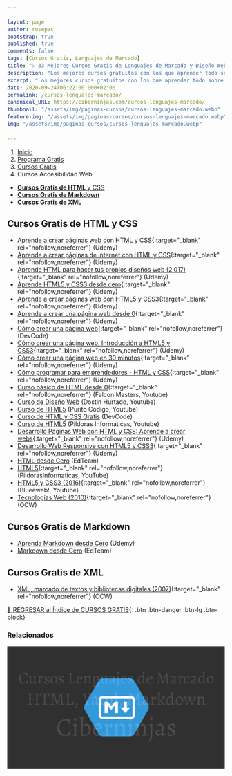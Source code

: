 ```yaml
---

layout: page
author: rosepac
bootstrap: true
published: true
comments: false
tags: [Cursos Gratis, Lenguajes de Marcado]
title: "▷ 33 Mejores Cursos Gratis de Lenguajes de Marcado y Diseño Web 2021"
description: "Los mejores cursos gratuitos con los que aprender todo sobre las lenguajes de marcado, desde cero hasta nivel experto"
excerpt: "Los mejores cursos gratuitos con los que aprender todo sobre las lenguajes de marcado, desde cero hasta nivel experto"
date: 2020-09-24T06:22:00.000+02:00
permalink: /cursos-lenguajes-marcado/
canonical_URL: https://ciberninjas.com/cursos-lenguajes-marcado/
thumbnail: "/assets/img/paginas-cursos/cursos-lenguajes-marcado.webp"
feature-img: "/assets/img/paginas-cursos/cursos-lenguajes-marcado.webp"
img: "/assets/img/paginas-cursos/cursos-lenguajes-marcado.webp"

---
```


<div class="hidden-sm-down">
<nav aria-label="breadcrumb">
  <ol class="breadcrumb">
    <li class="breadcrumb-item"><a href="/">Inicio</a></li>
    <li class="breadcrumb-item"><a href="/programa-gratis/">Programa Gratis</a></li>
    <li class="breadcrumb-item"><a href="/cursos-tecnologia/">Cursos Gratis</a></li>
    <li class="breadcrumb-item active" aria-current="page">Cursos Accesibilidad Web</li>
  </ol>
</nav>
</div>

<script type="application/ld+json">
{
 "@context": "https://schema.org",
 "@type": "BreadcrumbList",
 "itemListElement":
 [
  {
   "@type": "ListItem",
   "position": 1,
   "item":
   {
    "@id": "https://ciberninjas.com/programa-gratis/",
    "name": "Programar Gratis"
    }
  },
  {
   "@type": "ListItem",
   "position": 2,
   "item":
   {
    "@id": "https://ciberninjas.com/cursos-tecnologia/",
    "name": "Los Mejores Cursos GRATIS de Programación y Tecnología Online 2021"
    }
  },
  {
   "@type": "ListItem",
  "position": 3,
  "item":
   {
     "@id": "https://ciberninjas.com/cursos-lenguajes-marcado/",
     "name": "Los Mejores Cursos Gratis de Lenguajes de Marcado y Diseño Web 2021"
   }
  }
 ]
}
</script>

- [**Cursos Gratis de HTML** <i class="fa fa-html5" aria-hidden="true"></i> y CSS <i class="fa fa-css3" aria-hidden="true"></i>](#cursos-gratis-de-html-i-classfa-fa-html5-aria-hiddentruei-y-css-i-classfa-fa-css3-aria-hiddentruei)
- [**Cursos Gratis de Markdown**](#cursos-gratis-de-markdown)
- [**Cursos Gratis de XML**](#cursos-gratis-de-xml)

## **Cursos Gratis de HTML** <i class="fa fa-html5" aria-hidden="true"></i> y CSS <i class="fa fa-css3" aria-hidden="true"></i>
<!-- html, xml, sgml, xhtml, rdf, rss, atom, opml, bbcode, wiki, tex, yaml, markdown  -->
- [Aprende a crear páginas web con HTML y CSS](https://click.linksynergy.com/deeplink?id=W9Gem8jDoic&mid=39197&murl=https%3A%2F%2Fwww.udemy.com%2Fcourse%2Faprende-a-crear-paginas-web-con-html-y-css%2F%26eid%3DW9Gem8jDoic%26lsnoid%3DNONE){:target="_blank" rel="nofollow,noreferrer"} (Udemy)
- [Aprende a crear páginas de internet con HTML y CSS](https://click.linksynergy.com/deeplink?id=W9Gem8jDoic&mid=39197&murl=https%3A%2F%2Fwww.udemy.com%2Fcourse%2Faprende-a-crear-paginas-de-internet-con-html-desde-cero%2F){:target="_blank" rel="nofollow,noreferrer"} (Udemy)
- [Aprende HTML para hacer tus propios diseños web (2.017)](https://click.linksynergy.com/deeplink?id=W9Gem8jDoic&mid=39197&murl=https%3A%2F%2Fwww.udemy.com%2Fcourse%2Faprende-html5-para-hacer-tus-propios-disenos-web%2F){:target="_blank" rel="nofollow,noreferrer"} (Udemy)
- [Aprende HTML5 y CSS3 desde cero](https://click.linksynergy.com/deeplink?id=W9Gem8jDoic&mid=39197&murl=https%3A%2F%2Fwww.udemy.com%2Fcourse%2Faprende-html5-y-css3-desde-cero%2F){:target="_blank" rel="nofollow,noreferrer"} (Udemy)
- [Aprende a crear páginas web con HTML5 y CSS3](https://click.linksynergy.com/deeplink?id=W9Gem8jDoic&mid=39197&murl=https%3A%2F%2Fwww.udemy.com%2Fcourse%2Faprende-a-crear-paginas-web-con-html5-y-css3%2F){:target="_blank" rel="nofollow,noreferrer"} (Udemy)
- [Aprende a crear una página web desde 0](https://click.linksynergy.com/deeplink?id=W9Gem8jDoic&mid=39197&murl=https%3A%2F%2Fwww.udemy.com%2Fcourse%2Faprende-a-crear-una-pagina-web-desde-0%2F){:target="_blank" rel="nofollow,noreferrer"} (Udemy)
- [Cómo crear una página web](https://devcode.la/cursos/como-crear-una-pagina-web){:target="_blank" rel="nofollow,noreferrer"} (DevCode)
- [Cómo crear una página web. Introducción a HTML5 y CSS3](https://click.linksynergy.com/deeplink?id=W9Gem8jDoic&mid=39197&murl=https%3A%2F%2Fwww.udemy.com%2Fcourse%2Fcomo-crear-una-pagina-web-introduccion-a-html5-y-css3%2F){:target="_blank" rel="nofollow,noreferrer"} (Udemy)
- [Cómo crear una página web en 30 minutos](https://click.linksynergy.com/deeplink?id=W9Gem8jDoic&mid=39197&murl=https%3A%2F%2Fwww.udemy.com%2Fcourse%2Fcomo-crear-una-pagina-web-en-30-minutos%2F){:target="_blank" rel="nofollow,noreferrer"} (Udemy)
- [Cómo programar para emprendedores - HTML y CSS](https://click.linksynergy.com/deeplink?id=W9Gem8jDoic&mid=39197&murl=https%3A%2F%2Fwww.udemy.com%2Fcourse%2Fcomo-programar-para-emprendedores-html-y-css%2F){:target="_blank" rel="nofollow,noreferrer"} (Udemy)
- [Curso básico de HTML desde 0](https://www.youtube.com/playlist?list=PLhSj3UTs2_yVHt2DgHky_MzzRC58UHE4z){:target="_blank" rel="nofollow,noreferrer"} (Falcon Masters, Youtube)
- [Curso de Diseño Web](/curso-diseno-web-dustin-hurtado/) (Dostin Hurtado, Youtube)
- [Curso de HTML5](/👨‍🏫-curso-html-purito-codigo) (Purito Código, Youtube)
- [Curso de HTML y CSS Gratis](https://devcode.la/cursos/html-css) (DevCode)
- [Curso de HTML5](https://www.youtube.com/playlist?list=PLU8oAlHdN5BnX63lyAeV0LzLnpGudgRrK) (Pildoras Informáticas, Youtube)
- [Desarrollo Páginas Web con HTML y CSS: Aprende a crear webs](https://click.linksynergy.com/deeplink?id=W9Gem8jDoic&mid=39197&murl=https%3A%2F%2Fwww.udemy.com%2Fcourse%2Fcurso-html5-css3%2F){:target="_blank" rel="nofollow,noreferrer"} (Udemy)
- [Desarrollo Web Responsive con HTML5 y CSS3](https://click.linksynergy.com/deeplink?id=W9Gem8jDoic&mid=39197&murl=https%3A%2F%2Fwww.udemy.com%2Fcourse%2Fintroduccion-al-web-responsive-html5-css3%2F){:target="_blank" rel="nofollow,noreferrer"} (Udemy)
- [HTML desde Cero](https://ed.team/cursos/html) (EdTeam)
- [HTML5](https://www.youtube.com/playlist?list=PLU8oAlHdN5BnX63lyAeV0LzLnpGudgRrK){:target="_blank" rel="nofollow,noreferrer"} (PildorasInformaticas, YouTube)
- [HTML5 y CSS3 (2016)](https://www.youtube.com/watch?v=_Swi5_rmztg&list=PLPl81lqbj-4KaMYQ9nrh-NjTIcgmbL1V2){:target="_blank" rel="nofollow,noreferrer"} (Blueeweb!, Youtube)
- [Tecnologías Web (2010)](https://ocw.ua.es/es/ingenieria-y-arquitectura/tecnologias-web-2010.html){:target="_blank" rel="nofollow,noreferrer"} (OCW)

## **Cursos Gratis de Markdown**

- [Aprenda Markdown desde Cero](https://click.linksynergy.com/deeplink?id=W9Gem8jDoic&mid=39197&murl=https%3A%2F%2Fwww.udemy.com%2Fcourse%2Faprenda-markdown-desde-cero%2F) (Udemy)
- [Markdown desde Cero](https://ed.team/cursos/markdown) (EdTeam)

## **Cursos Gratis de XML**

- [XML, marcado de textos y bibliotecas digitales (2007)](https://ocw.ua.es/es/ingenieria-y-arquitectura/xml-marcado-de-textos-y-bibliotecas-digitales-2007.html){:target="_blank" rel="nofollow,noreferrer"} (OCW)

[🏡 REGRESAR al Índice de CURSOS GRATIS](https://ciberninjas.com/cursos-tecnologia/){: .btn .btn-danger .btn-lg .btn-block}

### **Relacionados** <!-- omit in toc -->

![Mejores cursos gratis de diseño web y lenguajes de marcado: HTML, XHTML, Markdown, Yaml, etc](/assets/img/paginas-cursos/cursos-lenguajes-marcado.webp "Mejores cursos gratis de diseño web y lenguajes de marcado: HTML, XHTML, Markdown, Yaml, etc")